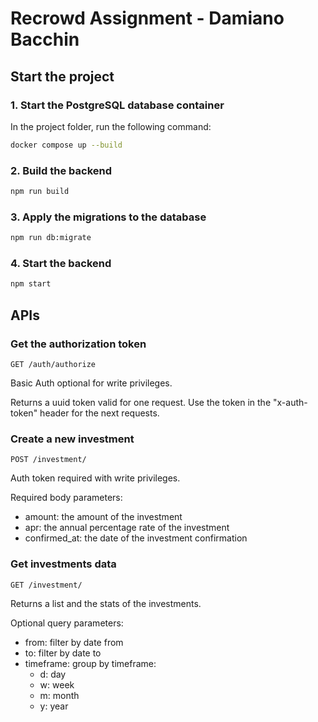 # Recrowd Assignment - Damiano Bacchin

## Start the project
### 1. Start the PostgreSQL database container
In the project folder, run the following command:

```bash
docker compose up --build
```

### 2. Build the backend
```bash
npm run build
```

### 3. Apply the migrations to the database
```bash
npm run db:migrate
```

### 4. Start the backend
```bash
npm start
```

## APIs
### Get the authorization token
```
GET /auth/authorize
```
Basic Auth optional for write privileges.

Returns a uuid token valid for one request.
Use the token in the "x-auth-token" header for the next requests.

### Create a new investment
```
POST /investment/
```
Auth token required with write privileges.

Required body parameters:
- amount: the amount of the investment
- apr: the annual percentage rate of the investment
- confirmed_at: the date of the investment confirmation

### Get investments data
```
GET /investment/
```
Returns a list and the stats of the investments.

Optional query parameters:
- from: filter by date from
- to: filter by date to
- timeframe: group by timeframe:
  - d: day
  - w: week
  - m: month
  - y: year